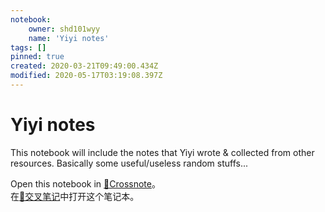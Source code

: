 ```yaml
---
notebook:
    owner: shd101wyy
    name: 'Yiyi notes'
tags: []
pinned: true
created: 2020-03-21T09:49:00.434Z
modified: 2020-05-17T03:19:08.397Z
---
```


# Yiyi notes
<!-- @crossnote.comment "id":"7c549b72-7bf0-4d1d-8b61-4bb697aa5210" -->  
This notebook will include the notes that Yiyi wrote & collected from other resources.
Basically some useful/useless random stuffs...

Open this notebook in [📕Crossnote](https://crossnote.app/?repo=https%3A%2F%2Fgithub.com%2Fshd101wyy%2Fyiyi-notes.git&branch=master&filePath=README.md)。  
在[📕交叉笔记](https://crossnote.app/?repo=https%3A%2F%2Fgithub.com%2Fshd101wyy%2Fyiyi-notes.git&branch=master&filePath=README.md)中打开这个笔记本。
